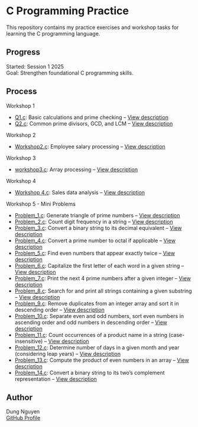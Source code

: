 # C Programming Practice

This repository contains my practice exercises and workshop tasks for learning the C programming language.

## Progress

Started: Session 1 2025  
Goal: Strengthen foundational C programming skills.

## Process

Workshop 1
- [Q1.c](workshop1/Q1.c): Basic calculations and prime checking – [View description](workshop1/Q1.md)
- [Q2.c](workshop1/Q2.c): Common prime divisors, GCD, and LCM – [View description](workshop1/Q2.md)

Workshop 2
- [Workshop2.c](Workshop2.c): Employee salary processing – [View description](workshop2.md)

Workshop 3
- [workshop3.c](Workshop3/workshop3.c): Array processing – [View description](Workshop3/workshop03.md)

Workshop 4
- [Workshop 4.c](Workshop4/Workshop%204.c): Sales data analysis – [View description](Workshop4/workshop04.md)

Workshop 5 - Mini Problems
- [Problem_1.c](Workshop5/Problem_1.c): Generate triangle of prime numbers – [View description](Workshop5/Problem_1.md)
- [Problem_2.c](Workshop5/Problem_2.c): Count digit frequency in a string – [View description](Workshop5/Problem_2.md)
- [Problem_3.c](Workshop5/Problem_3.c): Convert a binary string to its decimal equivalent – [View description](Workshop5/Problem_3.md)
- [Problem_4.c](Workshop5/Problem_4.c): Convert a prime number to octal if applicable – [View description](Workshop5/Problem_4.md)
- [Problem_5.c](Workshop5/Problem_5.c): Find even numbers that appear exactly twice – [View description](Workshop5/Problem_5.md)
- [Problem_6.c](Workshop5/Problem_6.c): Capitalize the first letter of each word in a given string – [View description](Workshop5/Problem_6.md)
- [Problem_7.c](Workshop5/Problem_7.c): Print the next 4 prime numbers after a given integer – [View description](Workshop5/Problem_7.md)
- [Problem_8.c](Workshop5/Problem_8.c): Search for and print all strings containing a given substring – [View description](Workshop5/Problem_8.md)
- [Problem_9.c](Workshop5/Problem_9.c): Remove duplicates from an integer array and sort it in descending order – [View description](Workshop5/Problem_9.md)
- [Problem_10.c](Workshop5/Problem_10.c): Separate even and odd numbers, sort even numbers in ascending order and odd numbers in descending order – [View description](Workshop5/Problem_10.md)
- [Problem_11.c](Workshop5/Problem_11.c): Count occurrences of a product name in a string (case-insensitive) – [View description](Workshop5/Problem_11.md)
- [Problem_12.c](Workshop5/Problem_12.c): Determine number of days in a given month and year (considering leap years) – [View description](Workshop5/Problem_12.md)
- [Problem_13.c](Workshop5/Problem_13.c): Compute the product of even numbers in an array – [View description](Workshop5/Problem_13.md)
- [Problem_14.c](Workshop5/Problem_14.c): Convert a binary string to its two’s complement representation – [View description](Workshop5/Problem_14.md)

## Author

Dung Nguyen  
[GitHub Profile](https://github.com/dungnguyen1206)
